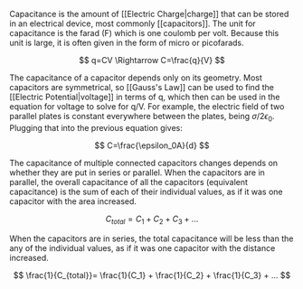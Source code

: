 Capacitance is the amount of [[Electric Charge|charge]] that can be stored in an electrical device, most commonly [[capacitors]]. The unit for capacitance is the farad (F) which is one coulomb per volt. Because this unit is large, it is often given in the form of micro or picofarads. 

$$
q=CV \Rightarrow C=\frac{q}{V}
$$

The capacitance of a capacitor depends only on its geometry. Most capacitors are symmetrical, so [[Gauss's Law]] can be used to find the [[Electric Potential|voltage]] in terms of q, which then can be used in the equation for voltage to solve for q/V. For example, the electric field of two parallel plates is constant everywhere between the plates, being $\sigma/2\epsilon_0$. Plugging that into the previous equation gives:

$$
C=\frac{\epsilon_0A}{d}
$$

The capacitance of multiple connected capacitors changes depends on whether they are put in series or parallel. When the capacitors are in parallel, the overall capacitance of all the capacitors (equivalent capacitance) is the sum of each of their individual values, as if it was one capacitor with the area increased. 

$$
C_{total} = C_1 + C_2 + C_3 + ...
$$

When the capacitors are in series, the total capacitance will be less than the any of the individual values, as if it was one capacitor with the distance increased. 

$$
\frac{1}{C_{total}}= \frac{1}{C_1} + \frac{1}{C_2} + \frac{1}{C_3} + ...
$$

